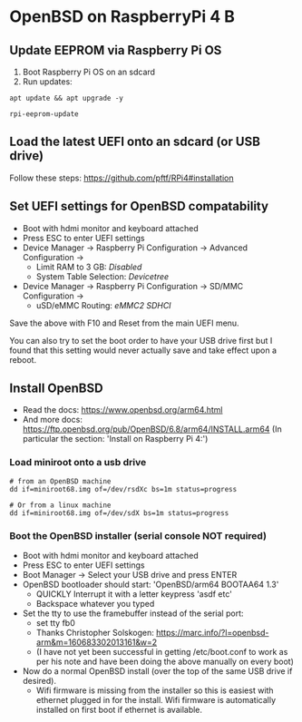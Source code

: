 # OpenBSD on RaspberryPi 4 B

## Update EEPROM via Raspberry Pi OS

1. Boot Raspberry Pi OS on an sdcard
2. Run updates:

```
apt update && apt upgrade -y

rpi-eeprom-update
```


## Load the latest UEFI onto an sdcard (or USB drive)

Follow these steps: https://github.com/pftf/RPi4#installation

## Set UEFI settings for OpenBSD compatability

* Boot with hdmi monitor and keyboard attached
* Press ESC to enter UEFI settings
* Device Manager -> Raspberry Pi Configuration -> Advanced Configuration ->
  * Limit RAM to 3 GB: *Disabled*
  * System Table Selection: *Devicetree*
* Device Manager -> Raspberry Pi Configuration -> SD/MMC Configuration ->
  * uSD/eMMC Routing: *eMMC2 SDHCI*

Save the above with F10 and Reset from the main UEFI menu.

You can also try to set the boot order to have your USB drive first but I found that this setting would never actually save and take effect upon a reboot.


## Install OpenBSD

* Read the docs: https://www.openbsd.org/arm64.html
* And more docs: https://ftp.openbsd.org/pub/OpenBSD/6.8/arm64/INSTALL.arm64
(In particular the section: 'Install on Raspberry Pi 4:')

### Load miniroot onto a usb drive

```
# from an OpenBSD machine
dd if=miniroot68.img of=/dev/rsdXc bs=1m status=progress

# Or from a linux machine
dd if=miniroot68.img of=/dev/sdX bs=1m status=progress
```

### Boot the OpenBSD installer (serial console NOT required)

* Boot with hdmi monitor and keyboard attached
* Press ESC to enter UEFI settings
* Boot Manager -> Select your USB drive and press ENTER
* OpenBSD bootloader should start: 'OpenBSD/arm64 BOOTAA64 1.3'
  * QUICKLY Interrupt it with a letter keypress 'asdf etc'
  * Backspace whatever you typed
* Set the tty to use the framebuffer instead of the serial port:
  * set tty fb0
  * Thanks Christopher Solskogen: https://marc.info/?l=openbsd-arm&m=160683302013161&w=2
  * (I have not yet been successful in getting /etc/boot.conf to work as per his note and have been doing the above manually on every boot)
* Now do a normal OpenBSD install (over the top of the same USB drive if desired).
  * Wifi firmware is missing from the installer so this is easiest with ethernet plugged in for the install.  Wifi firmware is automatically installed on first boot if ethernet is available.
